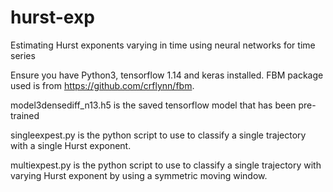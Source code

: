 # hurst-exp
Estimating Hurst exponents varying in time using neural networks for time series

Ensure you have Python3, tensorflow 1.14 and keras installed.
FBM package used is from https://github.com/crflynn/fbm.

model3densediff_n13.h5 is the saved tensorflow model that has been pre-trained

singleexpest.py is the python script to use to classify a single trajectory with a single Hurst exponent.

multiexpest.py is the python script to use to classify a single trajectory with varying Hurst exponent by using a symmetric moving window.
